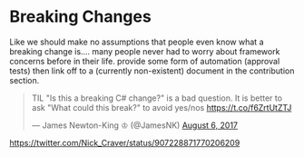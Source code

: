 # Breaking Changes

Like we should make no assumptions that people even know what a breaking change is.... many people never had to worry about framework concerns before in their life.
provide some form of automation (approval tests) then link off to a (currently non-existent) document in the contribution section.

<blockquote class="twitter-tweet" data-lang="en"><p lang="en" dir="ltr">TIL &quot;Is this a breaking C# change?&quot; is a bad question. It is better to ask &quot;What could this break?&quot; to avoid yes/nos <a href="https://t.co/f6ZrtUtZTJ">https://t.co/f6ZrtUtZTJ</a></p>&mdash; James Newton-King ♔ (@JamesNK) <a href="https://twitter.com/JamesNK/status/894342485521997824">August 6, 2017</a></blockquote>
<script async src="//platform.twitter.com/widgets.js" charset="utf-8"></script>

https://twitter.com/Nick_Craver/status/907228871770206209
